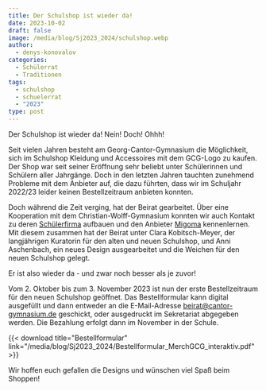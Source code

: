 ```yaml
---
title: Der Schulshop ist wieder da!
date: 2023-10-02
draft: false
image: /media/blog/Sj2023_2024/schulshop.webp
author:
  - denys-konovalov
categories:
  - Schülerrat
  - Traditionen
tags:
  - schulshop
  - schuelerrat
  - "2023"
type: post
---
```

Der Schulshop ist wieder da! Nein! Doch! Ohhh!

Seit vielen Jahren besteht am Georg-Cantor-Gymnasium die Möglichkeit, sich im Schulshop Kleidung und Accessoires mit dem GCG-Logo zu kaufen. Der Shop war seit seiner Eröffnung sehr beliebt unter Schülerinnen und Schülern aller Jahrgänge. Doch in den letzten Jahren tauchten zunehmend Probleme mit dem Anbieter auf, die dazu führten, dass wir im Schuljahr 2022/23 leider keinen Bestellzeitraum anbieten konnten.

Doch während die Zeit verging, hat der Beirat gearbeitet. Über eine Kooperation mit dem Christian-Wolff-Gymnasium konnten wir auch Kontakt zu deren [Schülerfirma](https://cwg-halle.de/schueler--eltern/schuelerfirma/index.html) aufbauen und den Anbieter [Migoma](https://migoma.de/) kennenlernen. Mit diesem zusammen hat der Beirat unter Clara Kobitsch-Meyer, der langjährigen Kuratorin für den alten und neuen Schulshop, und Anni Aschenbach, ein neues Design ausgearbeitet und die Weichen für den neuen Schulshop gelegt.

Er ist also wieder da - und zwar noch besser als je zuvor!

Vom 2. Oktober bis zum 3. November 2023 ist nun der erste Bestellzeitraum für den neuen Schulshop geöffnet. Das Bestellformular kann digital ausgefüllt und dann entweder an die E-Mail-Adresse [beirat@cantor-gymnasium.de](mailto:beirat@cantor-gymnasium.de) geschickt, oder ausgedruckt im Sekretariat abgegeben werden. Die Bezahlung erfolgt dann im November in der Schule.



{{< download title="Bestellformular" link="/media/blog/Sj2023_2024/Bestellformular_MerchGCG_interaktiv.pdf" >}}



Wir hoffen euch gefallen die Designs und wünschen viel Spaß beim Shoppen!
